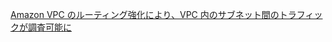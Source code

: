 
[Amazon VPC のルーティング強化により、VPC 内のサブネット間のトラフィックが調査可能に](https://aws.amazon.com/jp/blogs/news/inspect-subnet-to-subnet-traffic-with-amazon-vpc-more-specific-routing/)


